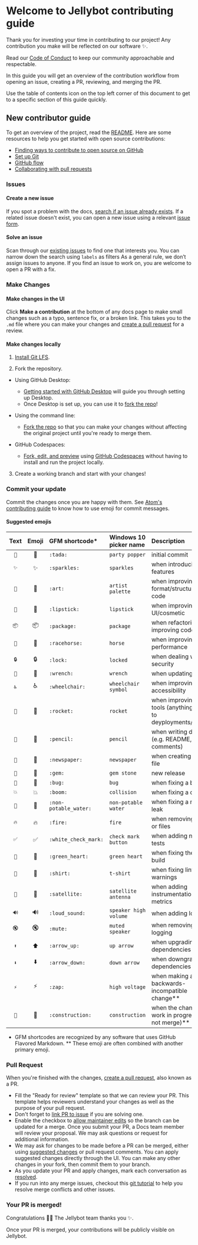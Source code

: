 # Welcome to Jellybot contributing guide

Thank you for investing your time in contributing to our project! Any contribution you make will be reflected on our software :sparkles:.

Read our [Code of Conduct](./CODE_OF_CONDUCT.md) to keep our community approachable and respectable.

In this guide you will get an overview of the contribution workflow from opening an issue, creating a PR, reviewing, and merging the PR.

Use the table of contents icon on the top left corner of this document to get to a specific section of this guide quickly.

## New contributor guide

To get an overview of the project, read the [README](README.md). Here are some resources to help you get started with open source contributions:

- [Finding ways to contribute to open source on GitHub](https://docs.github.com/en/get-started/exploring-projects-on-github/finding-ways-to-contribute-to-open-source-on-github)
- [Set up Git](https://docs.github.com/en/get-started/quickstart/set-up-git)
- [GitHub flow](https://docs.github.com/en/get-started/quickstart/github-flow)
- [Collaborating with pull requests](https://docs.github.com/en/github/collaborating-with-pull-requests)

### Issues

#### Create a new issue

If you spot a problem with the docs, [search if an issue already exists](https://docs.github.com/en/github/searching-for-information-on-github/searching-on-github/searching-issues-and-pull-requests#search-by-the-title-body-or-comments). If a related issue doesn't exist, you can open a new issue using a relevant [issue form](https://github.com/Carmoruda/Jellybot/issues/new/choose).

#### Solve an issue

Scan through our [existing issues](https://github.com/Carmoruda/Jellybot/issues) to find one that interests you. You can narrow down the search using `labels` as filters As a general rule, we don’t assign issues to anyone. If you find an issue to work on, you are welcome to open a PR with a fix.

### Make Changes

#### Make changes in the UI

Click **Make a contribution** at the bottom of any docs page to make small changes such as a typo, sentence fix, or a broken link. This takes you to the `.md` file where you can make your changes and [create a pull request](#pull-request) for a review.

#### Make changes locally

1. [Install Git LFS](https://docs.github.com/en/github/managing-large-files/versioning-large-files/installing-git-large-file-storage).

2. Fork the repository.

- Using GitHub Desktop:

  - [Getting started with GitHub Desktop](https://docs.github.com/en/desktop/installing-and-configuring-github-desktop/getting-started-with-github-desktop) will guide you through setting up Desktop.
  - Once Desktop is set up, you can use it to [fork the repo](https://docs.github.com/en/desktop/contributing-and-collaborating-using-github-desktop/cloning-and-forking-repositories-from-github-desktop)!

- Using the command line:

  - [Fork the repo](https://docs.github.com/en/github/getting-started-with-github/fork-a-repo#fork-an-example-repository) so that you can make your changes without affecting the original project until you're ready to merge them.

- GitHub Codespaces:
  - [Fork, edit, and preview](https://docs.github.com/en/free-pro-team@latest/github/developing-online-with-codespaces/creating-a-codespace) using [GitHub Codespaces](https://github.com/features/codespaces) without having to install and run the project locally.

3. Create a working branch and start with your changes!

### Commit your update

Commit the changes once you are happy with them. See [Atom's contributing guide](https://github.com/atom/atom/blob/master/CONTRIBUTING.md#git-commit-messages) to know how to use emoji for commit messages.

#### Suggested emojis

| Text |        Emoji        | GFM shortcode\*       | Windows 10 picker name | Description                                                        |
| :--: | :-----------------: | :-------------------- | :--------------------- | :----------------------------------------------------------------- |
| `🎉` |       :tada:        | `:tada:`              | `party popper`         | initial commit                                                     |
| `✨` |     :sparkles:      | `:sparkles:`          | `sparkles`             | when introducing new features                                      |
| `🎨` |        :art:        | `:art:`               | `artist palette`       | when improving the format/structure of the code                    |
| `💄` |     :lipstick:      | `:lipstick:`          | `lipstick`             | when improving UI/cosmetic                                         |
| `📦` |      :package:      | `:package:`           | `package`              | when refactoring or improving code                                 |
| `🐎` |     :racehorse:     | `:racehorse:`         | `horse`                | when improving performance                                         |
| `🔒` |       :lock:        | `:lock:`              | `locked`               | when dealing with security                                         |
| `🔧` |      :wrench:       | `:wrench:`            | `wrench`               | when updating configs                                              |
| `♿` |    :wheelchair:     | `:wheelchair:`        | `wheelchair symbol`    | when improving accessibility                                       |
| `🚀` |      :rocket:       | `:rocket:`            | `rocket`               | when improving dev tools (anything related to deyployments/devops) |
| `📝` |      :pencil:       | `:pencil:`            | `pencil`               | when writing docs (e.g. README, code comments)                     |
| `📰` |     :newspaper:     | `:newspaper:`         | `newspaper`            | when creating a new file                                           |
| `💎` |        :gem:        | `:gem:`               | `gem stone`            | new release                                                        |
| `🐛` |        :bug:        | `:bug:`               | `bug`                  | when fixing a bug                                                  |
| `💥` |       :boom:        | `:boom:`              | `collision`            | when fixing a crash                                                |
| `🚱` | :non-potable_water: | `:non-potable_water:` | `non-potable water`    | when fixing a memory leak                                          |
| `🔥` |       :fire:        | `:fire:`              | `fire`                 | when removing code or files                                        |
| `✅` | :white_check_mark:  | `:white_check_mark:`  | `check mark button`    | when adding new tests                                              |
| `💚` |    :green_heart:    | `:green_heart:`       | `green heart`          | when fixing the CI build                                           |
| `👕` |       :shirt:       | `:shirt:`             | `t-shirt`              | when fixing linter warnings                                        |
| `📡` |     :satellite:     | `:satellite:`         | `satellite antenna`    | when adding instrumentation or metrics                             |
| `🔊` |    :loud_sound:     | `:loud_sound:`        | `speaker high volume`  | when adding logging                                                |
| `🔇` |       :mute:        | `:mute:`              | `muted speaker`        | when removing logging                                              |
| `⬆`  |     :arrow_up:      | `:arrow_up:`          | `up arrow`             | when upgrading dependencies                                        |
| `⬇`  |    :arrow_down:     | `:arrow_down:`        | `down arrow`           | when downgrading dependencies                                      |
| `⚡` |        :zap:        | `:zap:`               | `high voltage`         | when making a backwards-incompatible change\*\*                    |
| `🚧` |   :construction:    | `:construction:`      | `construction`         | when the change is a work in progress (do not merge)\*\*           |

- GFM shortcodes are recognized by any software that uses GitHub Flavored Markdown.
  \*\* These emoji are often combined with another primary emoji.

### Pull Request

When you're finished with the changes, [create a pull request](https://github.com/Carmoruda/Jellybot/compare), also known as a PR.

- Fill the "Ready for review" template so that we can review your PR. This template helps reviewers understand your changes as well as the purpose of your pull request.
- Don't forget to [link PR to issue](https://docs.github.com/en/issues/tracking-your-work-with-issues/linking-a-pull-request-to-an-issue) if you are solving one.
- Enable the checkbox to [allow maintainer edits](https://docs.github.com/en/github/collaborating-with-issues-and-pull-requests/allowing-changes-to-a-pull-request-branch-created-from-a-fork) so the branch can be updated for a merge.
  Once you submit your PR, a Docs team member will review your proposal. We may ask questions or request for additional information.
- We may ask for changes to be made before a PR can be merged, either using [suggested changes](https://docs.github.com/en/github/collaborating-with-issues-and-pull-requests/incorporating-feedback-in-your-pull-request) or pull request comments. You can apply suggested changes directly through the UI. You can make any other changes in your fork, then commit them to your branch.
- As you update your PR and apply changes, mark each conversation as [resolved](https://docs.github.com/en/github/collaborating-with-issues-and-pull-requests/commenting-on-a-pull-request#resolving-conversations).
- If you run into any merge issues, checkout this [git tutorial](https://lab.github.com/githubtraining/managing-merge-conflicts) to help you resolve merge conflicts and other issues.

### Your PR is merged!

Congratulations :tada::tada: The Jellybot team thanks you :sparkles:.

Once your PR is merged, your contributions will be publicly visible on Jellybot.
